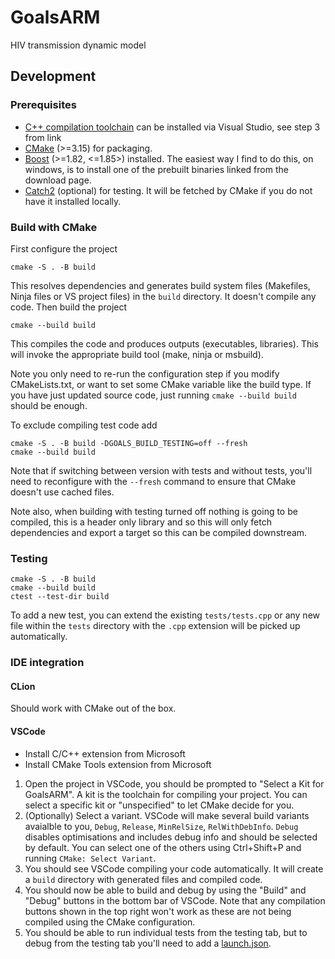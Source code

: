 # GoalsARM
HIV transmission dynamic model

## Development

### Prerequisites

* [C++ compilation toolchain](https://code.visualstudio.com/docs/cpp/config-msvc) can be installed via Visual Studio, see step 3 from link
* [CMake](https://cmake.org/) (>=3.15) for packaging.
* [Boost](https://www.boost.org/users/download/) (>=1.82, <=1.85>) installed. The easiest way I find to do this, on windows, is to install one of the prebuilt binaries linked from the download page.
* [Catch2](https://github.com/catchorg/Catch2) (optional) for testing. It will be fetched by CMake if you do not have it installed locally.

### Build with CMake

First configure the project
```console
cmake -S . -B build
```

This resolves dependencies and generates build system files (Makefiles, Ninja files or VS project files) in the `build` directory. It doesn't compile any code. Then build the project

```console
cmake --build build
```

This compiles the code and produces outputs (executables, libraries). This will invoke the appropriate build tool (make, ninja or msbuild).

Note you only need to re-run the configuration step if you modify CMakeLists.txt, or want to set some CMake variable like the build type. If you have just updated source code, just running `cmake --build build` should be enough.

To exclude compiling test code add
```console
cmake -S . -B build -DGOALS_BUILD_TESTING=off --fresh
cmake --build build
```

Note that if switching between version with tests and without tests, you'll need to reconfigure with the `--fresh` command to ensure that CMake doesn't use cached files.

Note also, when building with testing turned off nothing is going to be compiled, this is a header only library and so this will only fetch dependencies and export a target so this can be compiled downstream.

### Testing

```console
cmake -S . -B build
cmake --build build
ctest --test-dir build
```

To add a new test, you can extend the existing `tests/tests.cpp` or any new file within the `tests` directory with the `.cpp` extension will be picked up automatically.

### IDE integration

#### CLion

Should work with CMake out of the box.

#### VSCode

* Install C/C++ extension from Microsoft
* Install CMake Tools extension from Microsoft

1. Open the project in VSCode, you should be prompted to "Select a Kit for GoalsARM". A kit is the toolchain for compiling your project. You can select a specific kit or "unspecified" to let CMake decide for you.
1. (Optionally) Select a variant. VSCode will make several build variants avaialble to you, `Debug`, `Release`, `MinRelSize`, `RelWithDebInfo`. `Debug` disables optimisations and includes debug info and should be selected by default. You can select one of the others using Ctrl+Shift+P and running `CMake: Select Variant`. 
1. You should see VSCode compiling your code automatically. It will create a `build` directory with generated files and compiled code.
1. You should now be able to build and debug by using the "Build" and "Debug" buttons in the bottom bar of VSCode. Note that any compilation buttons shown in the top right won't work as these are not being compiled using the CMake configuration.
1. You should be able to run individual tests from the testing tab, but to debug from the testing tab you'll need to add a [launch.json](https://github.com/microsoft/vscode-cmake-tools/blob/main/docs/debug-launch.md#debug-using-a-launchjson-file).
